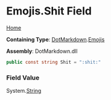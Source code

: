 # Emojis\.Shit Field

[Home](../../../README.md)

**Containing Type**: [DotMarkdown](../../README.md)\.[Emojis](../README.md)

**Assembly**: DotMarkdown\.dll

```csharp
public const string Shit = ":shit:"
```

### Field Value

System\.[String](https://docs.microsoft.com/en-us/dotnet/api/system.string)